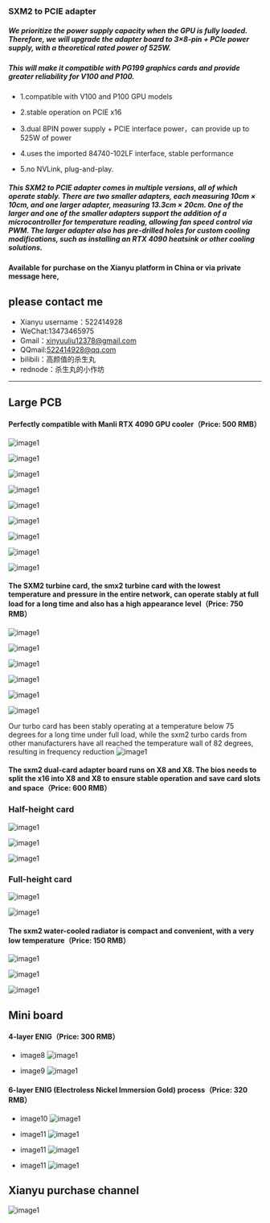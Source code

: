 
### SXM2 to PCIE adapter

##### We prioritize the power supply capacity when the GPU is fully loaded. Therefore, we will upgrade the adapter board to **3×8-pin + PCIe power supply**, with a **theoretical rated power of 525W**.  

##### This will make it compatible with **PG199** graphics cards and provide greater reliability for **V100** and **P100**.

- 1.compatible with V100 and P100 GPU models
-  2.stable operation on PCIE x16
- 3.dual 8PIN power supply + PCIE interface power，can provide up to 525W of power
- 4.uses the imported 84740-102LF interface, stable performance

- 5.no NVLink, plug-and-play. 

##### This SXM2 to PCIE adapter comes in multiple versions, all of which operate stably. There are two smaller adapters, each measuring 10cm × 10cm, and one larger adapter, measuring 13.3cm × 20cm. One of the larger and one of the smaller adapters support the addition of a microcontroller for temperature reading, allowing fan speed control via PWM. The larger adapter also has pre-drilled holes for custom cooling modifications, such as installing an RTX 4090 heatsink or other cooling solutions.

#### Available for purchase on the Xianyu platform in China or via private message here, 
## please contact me
- Xianyu username：522414928 
- WeChat:13473465975
- Gmail：xinyuuliu12378@gmail.com
- QQmail:522414928@qq.com
- bilibili：高颜值的杀生丸
- rednode：杀生丸的小作坊
----

## Large PCB
#### Perfectly compatible with Manli RTX 4090 GPU cooler（Price: 500 RMB）

![image1](./images/WechatIMG679.jpg)

![image1](./images/WechatIMG680.jpg)

![image1](./images/WechatIMG681.jpg)

![image1](./images/WechatIMG682.jpg)

![image1](./images/WechatIMG683.jpg)

![image1](./images/WechatIMG453.jpg)

![image1](./images/WechatIMG454.jpg)

![image1](./images/WechatIMG455.jpg)

![image1](./images/WechatIMG456.jpg)


#### The SXM2 turbine card, the smx2 turbine card with the lowest temperature and pressure in the entire network, can operate stably at full load for a long time and also has a high appearance level（Price: 750 RMB）

![image1](./images/WechatIMG664.jpg)

![image1](./images/WechatIMG665.jpg)

![image1](./images/WechatIMG666.jpg)

![image1](./images/WechatIMG667.jpg)

![image1](./images/WechatIMG668.jpg)

![image1](./images/WechatIMG669.jpg)

Our turbo card has been stably operating at a temperature below 75 degrees for a long time under full load, while the sxm2 turbo cards from other manufacturers have all reached the temperature wall of 82 degrees, resulting in frequency reduction
![image1](./images/WechatIMG670.jpg)


#### The sxm2 dual-card adapter board runs on X8 and X8. The bios needs to split the x16 into X8 and X8 to ensure stable operation and save card slots and space（Price: 600 RMB）


### Half-height card
![image1](./images/WechatIMG672.jpg)

![image1](./images/WechatIMG673.jpg)

![image1](./images/WechatIMG674.jpg)

### Full-height card
![image1](./images/WechatIMG677.jpg)


![image1](./images/WechatIMG678.jpg)

#### The sxm2 water-cooled radiator is compact and convenient, with a very low temperature（Price: 150 RMB）

![image1](./images/WechatIMG671.jpg)

![image1](./images/WechatIMG684.jpg)

![image1](./images/WechatIMG685.jpg)



## Mini board

#### 4-layer ENIG（Price: 300 RMB）
- image8
![image1](./images/WechatIMG457.jpg)

- image9
![image1](./images/WechatIMG458.jpg)

#### 6-layer ENIG (Electroless Nickel Immersion Gold) process（Price: 320 RMB）


- image10
![image1](./images/WechatIMG251.jpg)

- image11
![image1](./images/WechatIMG252.jpg)

- image11
![image1](./images/WechatIMG675.jpg)

- image11
![image1](./images/WechatIMG676.jpg)


## Xianyu purchase channel
![image1](./images/WechatIMG686.jpg)

